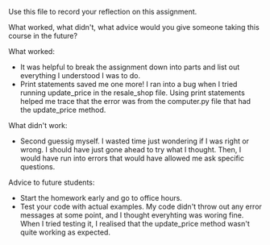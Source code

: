 Use this file to record your reflection on this assignment. 

What worked, what didn't, what advice would you give someone taking this course in the future?

What worked: 
- It was helpful to break the assignment down into parts and list out everything I 
understood I was to do. 
- Print statements saved me one more! I ran into a bug when I tried running update_price in the resale_shop file.
Using print statements helped me trace that the error was from the computer.py file that had the update_price method.

What didn't work:
- Second guessig myself. I wasted time just wondering if I was right or wrong. I should have just gone ahead to try what I thought.
Then, I would have run into errors that would have allowed me ask specific questions.

Advice to future students: 
- Start the homework early and go to office hours. 
- Test your code with actual examples. My code didn't throw out any error messages at some point, and I thought everyhting was
woring fine. When I tried testing it, I realised that the update_price method wasn't quite working as expected.